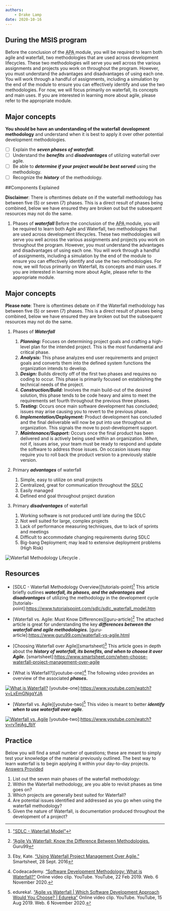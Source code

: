 ```yaml
---
authors:
    - Drake Lamp
date: 2020-10-16
---
```


## During the MSIS program


Before the conclusion of the <abbr title = "Agile, Processes, and Automation"> APA </abbr> module, you will be required to learn both agile and waterfall, two methodologies that are used across development lifecycles. These two methodologies will serve you well across the various assignments and projects you work on throughout the program. However, you must understand the advantages and disadvantages of using each one. You will work through a handful of assignments, including a simulation by the end of the module to ensure you can effectively identify and use the two methodologies. For now, we will focus primarily on waterfall, its concepts and main uses. If you are interested in learning more about agile, please refer to the appropriate module.

## Major concepts

**You should be have an understanding of the waterfall development methodology** and understand when it is best to apply it over other potential development methodologies.

- [ ] Explain the _**seven phases of waterfall**_.
- [ ] Understand the _**benefits**_ and _**disadvantages**_ of utilizing waterfall over agile.
- [ ] Be able to _**determine if your project would be best served**_ using the methodology.
- [ ] Recognize the _**history**_ of the methodology.

##Components Explained

**Disclaimer**: There is oftentimes debate on if the waterfall methodology has between five (5) or seven (7) phases. This is a direct result of phases being combined, below we have ensured they are broken out but the subsequent resources may not do the same.

1. Phases of _**waterfall**_
Before the conclusion of the <abbr title = "Agile, Processes, and Automation"> APA </abbr> module, you will be required to learn both Agile and Waterfall, two methodologies that are used across development lifecycles. These two methodologies will serve you well across the various assignments and projects you work on throughout the program. However, you must understand the advantages and disadvantages of using each one. You will work through a handful of assignments, including a simulation by the end of the module to ensure you can effectively identify and use the two methodologies. For now, we will focus primarily on Waterfall, its concepts and main uses. If you are interested in learning more about Agile, please refer to the appropriate module.

## Major concepts

**Please note**: There is oftentimes debate on if the Waterfall methodology has between five (5) or seven (7) phases. This is a direct result of phases being combined, below we have ensured they are broken out but the subsequent resources may not do the same.

1. Phases of _**Waterfall**_
    1. _**Planning:**_ Focuses on determining project goals and crafting a high-level plan for the intended project. This is the most fundamental and critical phase.
    2. _**Analysis:**_ This phase analyzes end user requirements and project goals and converts them into the defined system functions the organization intends to develop.
    3. _**Design:**_ Builds directly off of the first two phases and requires no coding to occur. This phase is primarily focused on establishing the technical needs of the project.
    4. _**Construction/Build:**_ Involves the main build-out of the desired solution, this phase tends to be code heavy and aims to meet the requirements set fourth throughout the previous three phases.  
    5. _**Testing:**_ Occurs once  main software development has concluded; issues may arise causing you to revert to the previous phase.
    6. _**Implementation/Deployment:**_ Product development has concluded and the final deliverable will now be put into use throughout an organization. This signals the move to post-development support.
    7. _**Maintenance/Support:**_ Occurs once the final product has been delivered and is actively being used within an organization. _When_, not if, issues arise, your team must be ready to respond and update the software to address those issues. On occasion issues may require you to roll back the product version to a previously stable version.
2. Primary _**advantages**_ of waterfall
    1. Simple, easy to utilize on small projects
    2. Centralized, great for communication throughout the <abbr title = "Software Development Lifecycle"> SDLC </abbr>
    3. Easily managed
    4. Defined end goal throughout project duration

3. Primary _**disadvantages**_ of waterfall
    1. Working software is not produced until late during the SDLC
    2. Not well suited for large, complex projects
    3. Lack of performance measuring techniques, due to lack of sprints and meetings
    4. Difficult to accommodate changing requirements during SDLC
    5. Big-bang Deployment; may lead to extensive deployment problems (High Risk)

![Waterfall Methodology Lifecycle](/images/waterfall_lifecycle.png "Phases of Waterfall development") .

## Resources

*  [SDLC - Waterfall Methodology Overview][tutorials-point][^citation-one] This article briefly outlines _**waterfall, its phases, and the advantages and disadvantages**_ of utilizing the methodology in the development cycle
[tutorials-point]:https://www.tutorialspoint.com/sdlc/sdlc_waterfall_model.htm
[^citation-one]: ["SDLC - Waterfall Model"](https://www.tutorialspoint.com/sdlc/sdlc_waterfall_model.htm)

*  [Waterfall vs. Agile: Must Know Differences][guru-article][^citation-two] The attached article is great for understanding the key _**differences between the waterfall and agile methodologies.**_
[guru-article]:https://www.guru99.com/waterfall-vs-agile.html
[^citation-two]:[“Agile Vs Waterfall: Know the Difference Between Methodologies.](https:/8/www.guru99.com/waterfall-vs-agile.html) Guru99

*  [Choosing Waterfall over Agile][smartsheet][^citation-three] This article goes in depth about the _**history of waterfall, its benefits, and when to choose it over Agile.**_
[smartsheet]:https://www.smartsheet.com/when-choose-waterfall-project-management-over-agile
[^citation-three]: Eby, Kate. [“Using Waterfall Project Management Over Agile.”](https://www.smartsheet.com/when-choose-waterfall-project-management-over-agile) Smartsheet, 28 Sept. 2016

*  [What is Waterfall?][youtube-one][^citation-four] The following video provides an overview of the associated _**phases.**_

[![What is Waterfall?](https://img.youtube.com/vi/LxEmGNgqYJA/0.jpg)](https://www.youtube.com/watch?v=LxEmGNgqYJA)
[youtube-one]:https://www.youtube.com/watch?v=LxEmGNgqYJA
[^citation-four]: Codeacademy. [“Software Development Methodology: What is Waterfall?”](https://www.youtube.com/watch?v=LxEmGNgqYJA) Online video clip. YouTube. YouTube, 22 Feb 2019. Web. 6 November 2020.

*  [Waterfall vs. Agile][youtube-two][^citation-five] This video is meant to better _**identify when to use waterfall over agile**_.

[![Waterfall vs. Agile](https://img.youtube.com/vi/rvTejAg_fbY/0.jpg)](https://www.youtube.com/watch?v=rvTejAg_fbY)
[youtube-two]:https://www.youtube.com/watch?v=rvTejAg_fbY
[^citation-five]: edureka!. [“Agile vs Waterfall | Which Software Development Approach Would You Choose? | Edureka”](https://www.youtube.com/watch?v=rvTejAg_fbY) Online video clip. YouTube. YouTube, 15 Aug 2019. Web. 6 November 2020.

## Practice

Below you will find a small number of questions; these are meant to simply test your knowledge of the material previously outlined. The best way to learn waterfall is to begin applying it within your day-to-day projects. [Answers Provided][wf-practice]

1. List out the seven main phases of the waterfall methodology:
2. Within the Waterfall methodology, are you able to revisit phases as time goes on?
3. Which projects are generally best suited for Waterfall?
4. Are potential issues identified and addressed as you go when using the waterfall methodology?
5. Given the nature of Waterfall, is documentation produced throughout the development of a project?


[wf-practice]:/images/wf-practice.pdf

